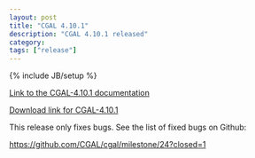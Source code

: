 ```yaml
---
layout: post
title: "CGAL 4.10.1"
description: "CGAL 4.10.1 released"
category: 
tags: ["release"]
---
```

{% include JB/setup %}

<a href="http://doc.cgal.org/4.10.1/Manual/index.html">Link to the
CGAL-4.10.1 documentation</a>

<a href="/download/4.10.1">Download link for CGAL-4.10.1</a>

  <p>This release only fixes bugs. See the list of fixed bugs on Github:</p>
  <p><a href="https://github.com/CGAL/cgal/milestone/24?closed=1">
    https://github.com/CGAL/cgal/milestone/24?closed=1
  </a></p>
